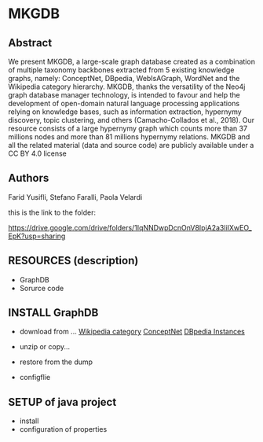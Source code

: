 # MKGDB
## Abstract
We present MKGDB, a large-scale graph database created as a combination of multiple taxonomy backbones extracted from 5 existing knowledge graphs, namely:  ConceptNet, DBpedia, WebIsAGraph, WordNet and the Wikipedia category hierarchy.  MKGDB, thanks the versatility of the Neo4j graph database manager technology, is intended to favour and help the development of open-domain natural language processing applications relying on knowledge bases, such as information extraction, hypernymy discovery, topic clustering, and others (Camacho-Collados et al., 2018). Our resource consists of a large hypernymy graph which counts more than 37 millions nodes and more than 81 millions hypernymy relations. MKGDB and all the related material (data and source code) are publicly available under a CC BY 4.0 license 

## Authors 
Farid Yusifli, Stefano Faralli, Paola Velardi

this is the link to the folder:

https://drive.google.com/drive/folders/1IqNNDwpDcnOnV8IpjA2a3liIXwEO_EpK?usp=sharing

## RESOURCES (description)
  - GraphDB
  - Sorurce code
## INSTALL GraphDB
   - download  from ... 
   [Wikipedia category](http://downloads.dbpedia.org/3.9/en/skos_categories_en.nt.bz2)
   [ConceptNet](https://s3.amazonaws.com/conceptnet/downloads/2019/edges/conceptnet-assertions-5.7.0.csv.gz)
   [DBpedia Instances](http://downloads.dbpedia.org/3.9/en/instance_types_en.nt.bz2)
   
   - unzip or copy... 
   - restore from the dump
   - configflie 
## SETUP of java project
  - install
  - configuration of properties 
  
  



